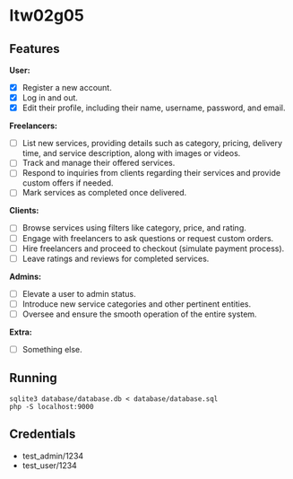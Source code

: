 # ltw02g05

## Features

**User:**
- [x] Register a new account.
- [X] Log in and out.
- [x] Edit their profile, including their name, username, password, and email.

**Freelancers:**
- [ ] List new services, providing details such as category, pricing, delivery time, and service description, along with images or videos.
- [ ] Track and manage their offered services.
- [ ] Respond to inquiries from clients regarding their services and provide custom offers if needed.
- [ ] Mark services as completed once delivered.

**Clients:**
- [ ] Browse services using filters like category, price, and rating.
- [ ] Engage with freelancers to ask questions or request custom orders.
- [ ] Hire freelancers and proceed to checkout (simulate payment process).
- [ ] Leave ratings and reviews for completed services.

**Admins:**
- [ ] Elevate a user to admin status.
- [ ] Introduce new service categories and other pertinent entities.
- [ ] Oversee and ensure the smooth operation of the entire system.

**Extra:**
- [ ] Something else.

## Running

    sqlite3 database/database.db < database/database.sql
    php -S localhost:9000

## Credentials

- test_admin/1234
- test_user/1234
